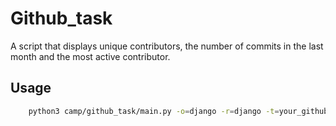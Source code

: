 # Github_task

A script that displays unique contributors,
the number of commits in the last month
and the most active contributor.

## Usage

```bash
    python3 camp/github_task/main.py -o=django -r=django -t=your_github_token
```
